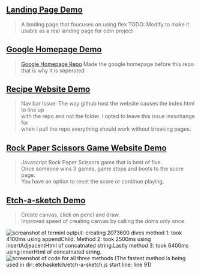 ## [Landing Page Demo](https://emilshigin.github.io/odin-learning/index.html)

> A landing page that foucuses on using flex
> TODO: Modify to make it usable as a real landing page for odin project

## [Google Homepage Demo](https://emilshigin.github.io/google-homepage/index.html)

> [Google Homepage Repo](https://github.com/emilshigin/google-homepage)
> Made the google homepage before this repo that is why it is seperated

## [Recipe Website Demo](https://emilshigin.github.io/odin-learning/odin-recipes/index.html)

> Nav bar Issue: The way github host the website causes the index.html to line up\
> with the repo and not the folder. I opted to leave this issue inexchange for\
> when I pull the repo everything should work without breaking pages.

## [Rock Paper Scissors Game Website Demo](https://emilshigin.github.io/odin-learning/RPSgame/index.html)

> Javascript Rock Paper Scissors game that is best of five.\
> Once someone wins 3 games, game stops and boots to the score page.\
> You have an option to reset the score or continue playing.

## [Etch-a-sketch Demo](https://emilshigin.github.io/odin-learning/etchasketch/index.html)

> Create canvas, click on pencl and draw.\
> Improved speed of creating canvas by calling the doms only once.

![screanshot of terminl output: creating 2073600 dives method 1: took 4100ms using appendChild. Method 2: took 2500ms using insertAdjeacentHtml of concatnated string.Lastly method 3: took 6400ms using innerHtml of concatnated string. ](https://github.com/emilshigin/odin-learning/blob/main/img/optimizingEtchasketch-creating%20divs.png)
![screenshot of code for all three methods (The fastest method is being used in dir: etchasketch/etch-a-sketch.js start line: line 91)](https://github.com/emilshigin/odin-learning/blob/main/img/optimizingEtchasketch-code.png)
